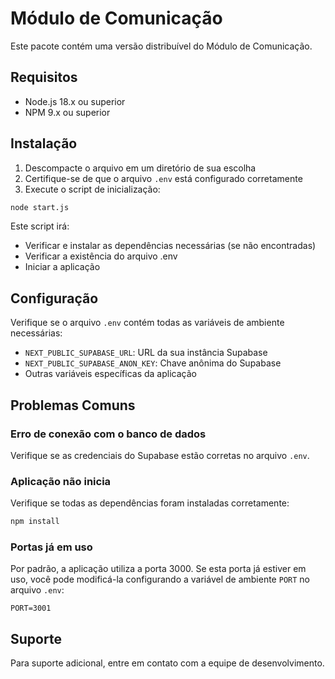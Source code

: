 # Módulo de Comunicação

Este pacote contém uma versão distribuível do Módulo de Comunicação.

## Requisitos

- Node.js 18.x ou superior
- NPM 9.x ou superior

## Instalação

1. Descompacte o arquivo em um diretório de sua escolha
2. Certifique-se de que o arquivo `.env` está configurado corretamente
3. Execute o script de inicialização:

```bash
node start.js
```

Este script irá:
- Verificar e instalar as dependências necessárias (se não encontradas)
- Verificar a existência do arquivo .env
- Iniciar a aplicação

## Configuração

Verifique se o arquivo `.env` contém todas as variáveis de ambiente necessárias:

- `NEXT_PUBLIC_SUPABASE_URL`: URL da sua instância Supabase
- `NEXT_PUBLIC_SUPABASE_ANON_KEY`: Chave anônima do Supabase
- Outras variáveis específicas da aplicação

## Problemas Comuns

### Erro de conexão com o banco de dados

Verifique se as credenciais do Supabase estão corretas no arquivo `.env`.

### Aplicação não inicia

Verifique se todas as dependências foram instaladas corretamente:

```bash
npm install
```

### Portas já em uso

Por padrão, a aplicação utiliza a porta 3000. Se esta porta já estiver em uso, você pode modificá-la configurando a variável de ambiente `PORT` no arquivo `.env`:

```
PORT=3001
```

## Suporte

Para suporte adicional, entre em contato com a equipe de desenvolvimento. 